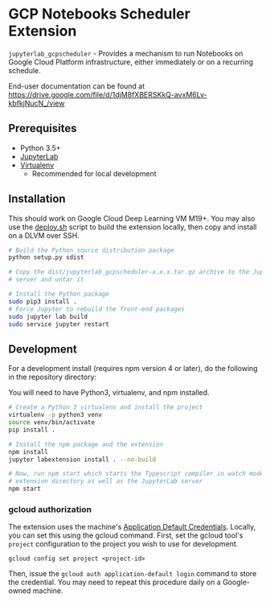 # GCP Notebooks Scheduler Extension

`jupyterlab_gcpscheduler` - Provides a mechanism to run Notebooks on Google
Cloud Platform infrastructure, either immediately or on a recurring schedule.

End-user documentation can be found at https://drive.google.com/file/d/1djM8fXBERSKkQ-avxM6Lv-kbfkjNucN_/view

## Prerequisites

- Python 3.5+
- [JupyterLab](https://jupyterlab.readthedocs.io/en/stable/getting_started/installation.html)
- [Virtualenv](https://virtualenv.pypa.io/en/latest/)
  - Recommended for local development

## Installation

This should work on Google Cloud Deep Learning VM M19+. You may also use the
[deploy.sh](./deploy.sh) script to build the extension locally, then copy and
install on a DLVM over SSH.

```bash
# Build the Python source distribution package
python setup.py sdist

# Copy the dist/jupyterlab_gcpscheduler-x.x.x.tar.gz archive to the JupyterLab
# server and untar it

# Install the Python package
sudo pip3 install .
# Force Jupyter to rebuild the front-end packages
sudo jupyter lab build
sudo service jupyter restart
```

## Development

For a development install (requires npm version 4 or later), do the following in the repository directory:

You will need to have Python3, virtualenv, and npm installed.

```bash
# Create a Python 3 virtualenv and install the project
virtualenv -p python3 venv
source venv/bin/activate
pip install .

# Install the npm package and the extension
npm install
jupyter labextension install . --no-build

# Now, run npm start which starts the Typescript compiler in watch mode on the
# extension directory as well as the JupyterLab server
npm start
```

### gcloud authorization

The extension uses the machine's
[Application Default Credentials](https://cloud.google.com/docs/authentication/production).
Locally, you can set this using the gcloud command. First, set the gcloud tool's
`project` configuration to the project you wish to use for development.

`gcloud config set project <project-id>`

Then, issue the `gcloud auth application-default login` command to store the
credential. You may need to repeat this procedure daily on a Google-owned
machine.
